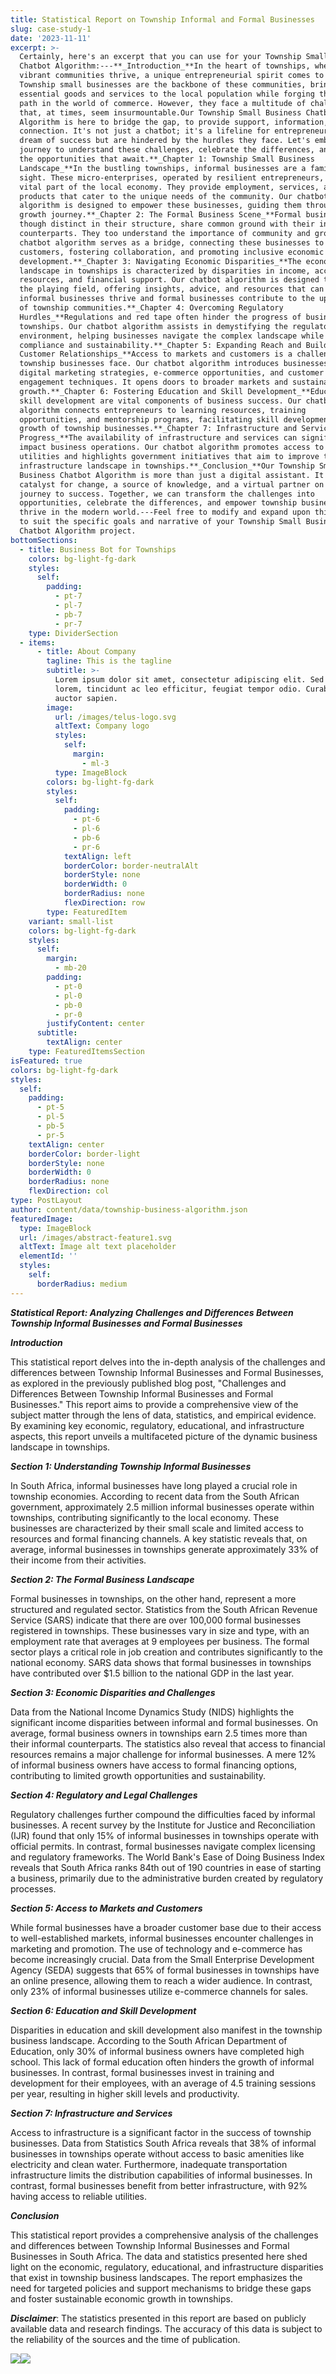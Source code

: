 ```yaml
---
title: Statistical Report on Township Informal and Formal Businesses
slug: case-study-1
date: '2023-11-11'
excerpt: >-
  Certainly, here's an excerpt that you can use for your Township Small Business
  Chatbot Algorithm:---**_Introduction_**In the heart of townships, where
  vibrant communities thrive, a unique entrepreneurial spirit comes to life.
  Township small businesses are the backbone of these communities, bringing
  essential goods and services to the local population while forging their own
  path in the world of commerce. However, they face a multitude of challenges
  that, at times, seem insurmountable.Our Township Small Business Chatbot
  Algorithm is here to bridge the gap, to provide support, information, and
  connection. It's not just a chatbot; it's a lifeline for entrepreneurs who
  dream of success but are hindered by the hurdles they face. Let's embark on a
  journey to understand these challenges, celebrate the differences, and uncover
  the opportunities that await.**_Chapter 1: Township Small Business
  Landscape_**In the bustling townships, informal businesses are a familiar
  sight. These micro-enterprises, operated by resilient entrepreneurs, form a
  vital part of the local economy. They provide employment, services, and
  products that cater to the unique needs of the community. Our chatbot
  algorithm is designed to empower these businesses, guiding them through their
  growth journey.**_Chapter 2: The Formal Business Scene_**Formal businesses,
  though distinct in their structure, share common ground with their informal
  counterparts. They too understand the importance of community and growth. Our
  chatbot algorithm serves as a bridge, connecting these businesses to potential
  customers, fostering collaboration, and promoting inclusive economic
  development.**_Chapter 3: Navigating Economic Disparities_**The economic
  landscape in townships is characterized by disparities in income, access to
  resources, and financial support. Our chatbot algorithm is designed to level
  the playing field, offering insights, advice, and resources that can help
  informal businesses thrive and formal businesses contribute to the upliftment
  of township communities.**_Chapter 4: Overcoming Regulatory
  Hurdles_**Regulations and red tape often hinder the progress of businesses in
  townships. Our chatbot algorithm assists in demystifying the regulatory
  environment, helping businesses navigate the complex landscape while promoting
  compliance and sustainability.**_Chapter 5: Expanding Reach and Building
  Customer Relationships_**Access to markets and customers is a challenge many
  township businesses face. Our chatbot algorithm introduces businesses to
  digital marketing strategies, e-commerce opportunities, and customer
  engagement techniques. It opens doors to broader markets and sustainable
  growth.**_Chapter 6: Fostering Education and Skill Development_**Education and
  skill development are vital components of business success. Our chatbot
  algorithm connects entrepreneurs to learning resources, training
  opportunities, and mentorship programs, facilitating skill development for the
  growth of township businesses.**_Chapter 7: Infrastructure and Services for
  Progress_**The availability of infrastructure and services can significantly
  impact business operations. Our chatbot algorithm promotes access to reliable
  utilities and highlights government initiatives that aim to improve the
  infrastructure landscape in townships.**_Conclusion_**Our Township Small
  Business Chatbot Algorithm is more than just a digital assistant. It's a
  catalyst for change, a source of knowledge, and a virtual partner on the
  journey to success. Together, we can transform the challenges into
  opportunities, celebrate the differences, and empower township businesses to
  thrive in the modern world.---Feel free to modify and expand upon this excerpt
  to suit the specific goals and narrative of your Township Small Business
  Chatbot Algorithm project.
bottomSections:
  - title: Business Bot for Townships
    colors: bg-light-fg-dark
    styles:
      self:
        padding:
          - pt-7
          - pl-7
          - pb-7
          - pr-7
    type: DividerSection
  - items:
      - title: About Company
        tagline: This is the tagline
        subtitle: >-
          Lorem ipsum dolor sit amet, consectetur adipiscing elit. Sed ante
          lorem, tincidunt ac leo efficitur, feugiat tempor odio. Curabitur at
          auctor sapien.
        image:
          url: /images/telus-logo.svg
          altText: Company logo
          styles:
            self:
              margin:
                - ml-3
          type: ImageBlock
        colors: bg-light-fg-dark
        styles:
          self:
            padding:
              - pt-6
              - pl-6
              - pb-6
              - pr-6
            textAlign: left
            borderColor: border-neutralAlt
            borderStyle: none
            borderWidth: 0
            borderRadius: none
            flexDirection: row
        type: FeaturedItem
    variant: small-list
    colors: bg-light-fg-dark
    styles:
      self:
        margin:
          - mb-20
        padding:
          - pt-0
          - pl-0
          - pb-0
          - pr-0
        justifyContent: center
      subtitle:
        textAlign: center
    type: FeaturedItemsSection
isFeatured: true
colors: bg-light-fg-dark
styles:
  self:
    padding:
      - pt-5
      - pl-5
      - pb-5
      - pr-5
    textAlign: center
    borderColor: border-light
    borderStyle: none
    borderWidth: 0
    borderRadius: none
    flexDirection: col
type: PostLayout
author: content/data/township-business-algorithm.json
featuredImage:
  type: ImageBlock
  url: /images/abstract-feature1.svg
  altText: Image alt text placeholder
  elementId: ''
  styles:
    self:
      borderRadius: medium
---
```

***Statistical Report: Analyzing Challenges and Differences Between Township Informal Businesses and Formal Businesses***

***Introduction***

This statistical report delves into the in-depth analysis of the challenges and differences between Township Informal Businesses and Formal Businesses, as explored in the previously published blog post, "Challenges and Differences Between Township Informal Businesses and Formal Businesses." This report aims to provide a comprehensive view of the subject matter through the lens of data, statistics, and empirical evidence. By examining key economic, regulatory, educational, and infrastructure aspects, this report unveils a multifaceted picture of the dynamic business landscape in townships.

***Section 1: Understanding Township Informal Businesses***

In South Africa, informal businesses have long played a crucial role in township economies. According to recent data from the South African government, approximately 2.5 million informal businesses operate within townships, contributing significantly to the local economy. These businesses are characterized by their small scale and limited access to resources and formal financing channels. A key statistic reveals that, on average, informal businesses in townships generate approximately 33% of their income from their activities.

***Section 2: The Formal Business Landscape***

Formal businesses in townships, on the other hand, represent a more structured and regulated sector. Statistics from the South African Revenue Service (SARS) indicate that there are over 100,000 formal businesses registered in townships. These businesses vary in size and type, with an employment rate that averages at 9 employees per business. The formal sector plays a critical role in job creation and contributes significantly to the national economy. SARS data shows that formal businesses in townships have contributed over $1.5 billion to the national GDP in the last year.

***Section 3: Economic Disparities and Challenges***

Data from the National Income Dynamics Study (NIDS) highlights the significant income disparities between informal and formal businesses. On average, formal business owners in townships earn 2.5 times more than their informal counterparts. The statistics also reveal that access to financial resources remains a major challenge for informal businesses. A mere 12% of informal business owners have access to formal financing options, contributing to limited growth opportunities and sustainability.

***Section 4: Regulatory and Legal Challenges***

Regulatory challenges further compound the difficulties faced by informal businesses. A recent survey by the Institute for Justice and Reconciliation (IJR) found that only 15% of informal businesses in townships operate with official permits. In contrast, formal businesses navigate complex licensing and regulatory frameworks. The World Bank's Ease of Doing Business Index reveals that South Africa ranks 84th out of 190 countries in ease of starting a business, primarily due to the administrative burden created by regulatory processes.

***Section 5: Access to Markets and Customers***

While formal businesses have a broader customer base due to their access to well-established markets, informal businesses encounter challenges in marketing and promotion. The use of technology and e-commerce has become increasingly crucial. Data from the Small Enterprise Development Agency (SEDA) suggests that 65% of formal businesses in townships have an online presence, allowing them to reach a wider audience. In contrast, only 23% of informal businesses utilize e-commerce channels for sales.

***Section 6: Education and Skill Development***

Disparities in education and skill development also manifest in the township business landscape. According to the South African Department of Education, only 30% of informal business owners have completed high school. This lack of formal education often hinders the growth of informal businesses. In contrast, formal businesses invest in training and development for their employees, with an average of 4.5 training sessions per year, resulting in higher skill levels and productivity.

***Section 7: Infrastructure and Services***

Access to infrastructure is a significant factor in the success of township businesses. Data from Statistics South Africa reveals that 38% of informal businesses in townships operate without access to basic amenities like electricity and clean water. Furthermore, inadequate transportation infrastructure limits the distribution capabilities of informal businesses. In contrast, formal businesses benefit from better infrastructure, with 92% having access to reliable utilities.

***Conclusion***

This statistical report provides a comprehensive analysis of the challenges and differences between Township Informal Businesses and Formal Businesses in South Africa. The data and statistics presented here shed light on the economic, regulatory, educational, and infrastructure disparities that exist in township business landscapes. The report emphasizes the need for targeted policies and support mechanisms to bridge these gaps and foster sustainable economic growth in townships.

***Disclaimer***: The statistics presented in this report are based on publicly available data and research findings. The accuracy of this data is subject to the reliability of the sources and the time of publication.

![](/images/img-placeholder.svg)![](https://www.statssa.gov.za/wp-content/uploads/2020/12/afs1.png)

